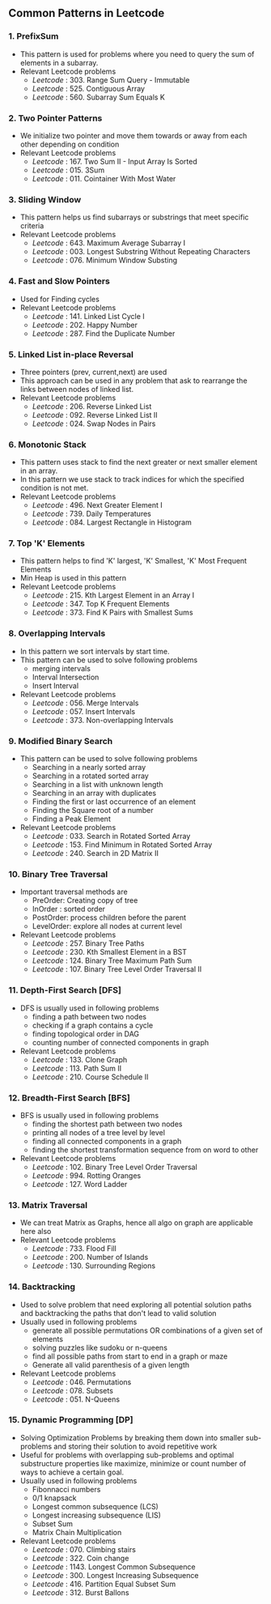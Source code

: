 ## Common Patterns in Leetcode

### 1. PrefixSum

- This pattern is used for problems where you need to query the sum of elements in a subarray.
- Relevant Leetcode problems
  - _Leetcode_ : 303. Range Sum Query - Immutable
  - _Leetcode_ : 525. Contiguous Array
  - _Leetcode_ : 560. Subarray Sum Equals K

### 2. Two Pointer Patterns

- We initialize two pointer and move them towards or away from each other depending on condition
- Relevant Leetcode problems
  - _Leetcode_ : 167. Two Sum II - Input Array Is Sorted
  - _Leetcode_ : 015. 3Sum
  - _Leetcode_ : 011. Cointainer With Most Water

### 3. Sliding Window

- This pattern helps us find subarrays or substrings that meet specific criteria
- Relevant Leetcode problems
  - _Leetcode_ : 643. Maximum Average Subarray I
  - _Leetcode_ : 003. Longest Substring Without Repeating Characters
  - _Leetcode_ : 076. Minimum Window Substing

### 4. Fast and Slow Pointers

- Used for Finding cycles
- Relevant Leetcode problems
  - _Leetcode_ : 141. Linked List Cycle I
  - _Leetcode_ : 202. Happy Number
  - _Leetcode_ : 287. Find the Duplicate Number

### 5. Linked List in-place Reversal

- Three pointers (prev, current,next) are used
- This approach can be used in any problem that ask to rearrange the links between nodes of linked list.
- Relevant Leetcode problems
  - _Leetcode_ : 206. Reverse Linked List
  - _Leetcode_ : 092. Reverse Linked List II
  - _Leetcode_ : 024. Swap Nodes in Pairs

### 6. Monotonic Stack

- This pattern uses stack to find the next greater or next smaller element in an array.
- In this pattern we use stack to track indices for which the specified condition is not met.
- Relevant Leetcode problems
  - _Leetcode_ : 496. Next Greater Element I
  - _Leetcode_ : 739. Daily Temperatures
  - _Leetcode_ : 084. Largest Rectangle in Histogram

### 7. Top 'K' Elements

- This pattern helps to find 'K' largest, 'K' Smallest, 'K' Most Frequent Elements
- Min Heap is used in this pattern
- Relevant Leetcode problems
  - _Leetcode_ : 215. Kth Largest Element in an Array I
  - _Leetcode_ : 347. Top K Frequent Elements
  - _Leetcode_ : 373. Find K Pairs with Smallest Sums

### 8. Overlapping Intervals

- In this pattern we sort intervals by start time.
- This pattern can be used to solve following problems
  - merging intervals
  - Interval Intersection
  - Insert Interval
- Relevant Leetcode problems
  - _Leetcode_ : 056. Merge Intervals
  - _Leetcode_ : 057. Insert Intervals
  - _Leetcode_ : 373. Non-overlapping Intervals

### 9. Modified Binary Search

- This pattern can be used to solve following problems
  - Searching in a nearly sorted array
  - Searching in a rotated sorted array
  - Searching in a list with unknown length
  - Searching in an array with duplicates
  - Finding the first or last occurrence of an element
  - Finding the Square root of a number
  - Finding a Peak Element
- Relevant Leetcode problems
  - _Leetcode_ : 033. Search in Rotated Sorted Array
  - _Leetcode_ : 153. Find Minimum in Rotated Sorted Array
  - _Leetcode_ : 240. Search in 2D Matrix II

### 10. Binary Tree Traversal

- Important traversal methods are
  - PreOrder: Creating copy of tree
  - InOrder : sorted order
  - PostOrder: process children before the parent
  - LevelOrder: explore all nodes at current level
- Relevant Leetcode problems
  - _Leetcode_ : 257. Binary Tree Paths
  - _Leetcode_ : 230. Kth Smallest Element in a BST
  - _Leetcode_ : 124. Binary Tree Maximum Path Sum
  - _Leetcode_ : 107. Binary Tree Level Order Traversal II

### 11. Depth-First Search [DFS]

- DFS is usually used in following problems
  - finding a path between two nodes
  - checking if a graph contains a cycle
  - finding topological order in DAG
  - counting number of connected components in graph
- Relevant Leetcode problems
  - _Leetcode_ : 133. Clone Graph
  - _Leetcode_ : 113. Path Sum II
  - _Leetcode_ : 210. Course Schedule II

### 12. Breadth-First Search [BFS]

- BFS is usually used in following problems
  - finding the shortest path between two nodes
  - printing all nodes of a tree level by level
  - finding all connected components in a graph
  - finding the shortest transformation sequence from on word to other
- Relevant Leetcode problems
  - _Leetcode_ : 102. Binary Tree Level Order Traversal
  - _Leetcode_ : 994. Rotting Oranges
  - _Leetcode_ : 127. Word Ladder

### 13. Matrix Traversal

- We can treat Matrix as Graphs, hence all algo on graph are applicable here also
- Relevant Leetcode problems
  - _Leetcode_ : 733. Flood Fill
  - _Leetcode_ : 200. Number of Islands
  - _Leetcode_ : 130. Surrounding Regions

### 14. Backtracking

- Used to solve problem that need exploring all potential solution paths and backtracking the paths that don't lead to
  valid solution
- Usually used in following problems
  - generate all possible permutations OR combinations of a given set of elements
  - solving puzzles like sudoku or n-queens
  - find all possible paths from start to end in a graph or maze
  - Generate all valid parenthesis of a given length
- Relevant Leetcode problems
  - _Leetcode_ : 046. Permutations
  - _Leetcode_ : 078. Subsets
  - _Leetcode_ : 051. N-Queens

### 15. Dynamic Programming [DP]

- Solving Optimization Problems by breaking them down into smaller sub-problems and storing their solution to avoid
  repetitive work
- Useful for problems with overlapping sub-problems and optimal substructure properties like maximize, minimize or count
  number of ways to achieve a certain goal.
- Usually used in following problems
  - Fibonnacci numbers
  - 0/1 knapsack
  - Longest common subsequence (LCS)
  - Longest increasing subsequence (LIS)
  - Subset Sum
  - Matrix Chain Multiplication
- Relevant Leetcode problems
  - _Leetcode_ : 070. Climbing stairs
  - _Leetcode_ : 322. Coin change
  - _Leetcode_ : 1143. Longest Common Subsequence
  - _Leetcode_ : 300. Longest Increasing Subsequence
  - _Leetcode_ : 416. Partition Equal Subset Sum
  - _Leetcode_ : 312. Burst Ballons

